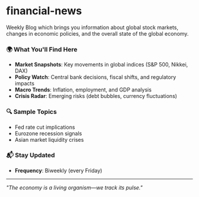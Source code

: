 # financial-news
Weekly Blog which brings you information about global stock markets, changes in economic policies, and the overall state of the global economy. 
### 🌍 What You'll Find Here
- **Market Snapshots**: Key movements in global indices (S&P 500, Nikkei, DAX)  
- **Policy Watch**: Central bank decisions, fiscal shifts, and regulatory impacts  
- **Macro Trends**: Inflation, employment, and GDP analysis  
- **Crisis Radar**: Emerging risks (debt bubbles, currency fluctuations)  

### 🔍 Sample Topics
- Fed rate cut implications  
- Eurozone recession signals  
- Asian market liquidity crises  

### 📬 Stay Updated
- **Frequency**: Biweekly (every Friday)  

---
*"The economy is a living organism—we track its pulse."*  
